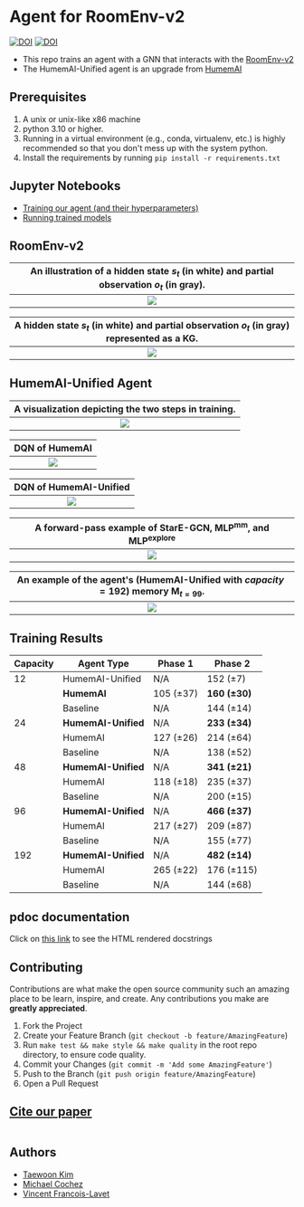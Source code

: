 # Agent for RoomEnv-v2

[![DOI](https://zenodo.org/badge/777194227.svg)](https://zenodo.org/doi/10.5281/zenodo.10876430)
[![DOI](https://img.shields.io/badge/Paper-PDF-red.svg)]()

- This repo trains an agent with a GNN that interacts with the [RoomEnv-v2](https://github.com/humemai/room-env)
- The HumemAI-Unified agent is an upgrade from [HumemAI](https://github.com/humemai/agent-room-env-v2-lstm)

## Prerequisites

1. A unix or unix-like x86 machine
1. python 3.10 or higher.
1. Running in a virtual environment (e.g., conda, virtualenv, etc.) is highly
   recommended so that you don't mess up with the system python.
1. Install the requirements by running `pip install -r requirements.txt`

## Jupyter Notebooks

- [Training our agent (and their hyperparameters)](train-dqn.ipynb)
- [Running trained models](run-trained-models.ipynb)

## RoomEnv-v2

| An illustration of a hidden state $s_{t}$ (in white) and partial observation $o_{t}$ (in gray). |
| :---------------------------------------------------------------------------------------------: |
|                              ![](./figures/room-layout-xl-gnn.png)                              |

| A hidden state $s_{t}$ (in white) and partial observation $o_{t}$ (in gray) represented as a KG. |
| :----------------------------------------------------------------------------------------------: |
|                             ![](./figures/room-layout-kg-xl-gnn.png)                             |

## HumemAI-Unified Agent

| A visualization depicting the two steps in training. |
| :--------------------------------------------------: |
|             ![](./figures/gnn-steps.png)             |

|              DQN of HumemAI              |
| :--------------------------------------: |
| ![](./figures/humemai-lstm-q-values.png) |

|         DQN of HumemAI-Unified          |
| :-------------------------------------: |
| ![](./figures/humemai-gnn-q-values.png) |

| A forward-pass example of $\text{StarE-GCN}$, $\text{MLP}^{\text{mm}}$, and $\text{MLP}^{\text{explore}}$ |
| :-------------------------------------------------------------------------------------------------------: |
|                                   ![](./figures/gnn-explore-and-mm.png)                                   |

| An example of the agent's (HumemAI-Unified with $capacity=192$) memory $\bm{M}_{t=99}$. |
| :-------------------------------------------------------------------------------------: |
|                    ![](./figures/memory-systems-example-xl-gnn.png)                     |

## Training Results

| Capacity | Agent Type          | Phase 1   | Phase 2       |
| -------- | ------------------- | --------- | ------------- |
| 12       | HumemAI-Unified     | N/A       | 152 (±7)      |
|          | **HumemAI**         | 105 (±37) | **160 (±30)** |
|          | Baseline            | N/A       | 144 (±14)     |
| 24       | **HumemAI-Unified** | N/A       | **233 (±34)** |
|          | HumemAI             | 127 (±26) | 214 (±64)     |
|          | Baseline            | N/A       | 138 (±52)     |
| 48       | **HumemAI-Unified** | N/A       | **341 (±21)** |
|          | HumemAI             | 118 (±18) | 235 (±37)     |
|          | Baseline            | N/A       | 200 (±15)     |
| 96       | **HumemAI-Unified** | N/A       | **466 (±37)** |
|          | HumemAI             | 217 (±27) | 209 (±87)     |
|          | Baseline            | N/A       | 155 (±77)     |
| 192      | **HumemAI-Unified** | N/A       | **482 (±14)** |
|          | HumemAI             | 265 (±22) | 176 (±115)    |
|          | Baseline            | N/A       | 144 (±68)     |

## pdoc documentation

Click on [this link](https://humemai.github.io/agent-room-env-v2-lstm) to see the HTML
rendered docstrings

## Contributing

Contributions are what make the open source community such an amazing place to be learn,
inspire, and create. Any contributions you make are **greatly appreciated**.

1. Fork the Project
1. Create your Feature Branch (`git checkout -b feature/AmazingFeature`)
1. Run `make test && make style && make quality` in the root repo directory, to ensure
   code quality.
1. Commit your Changes (`git commit -m 'Add some AmazingFeature'`)
1. Push to the Branch (`git push origin feature/AmazingFeature`)
1. Open a Pull Request

## [Cite our paper]()

```bibtex

```

## Authors

- [Taewoon Kim](https://taewoon.kim/)
- [Michael Cochez](https://www.cochez.nl/)
- [Vincent Francois-Lavet](http://vincent.francois-l.be/)
